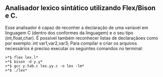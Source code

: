 ## Analisador lexico sintático utilizando Flex/Bison e C. 
Esse analisador é capaz de reconher a declaração de uma variavel em linguagem C (dentro dos conformes da linguagem) e o seu tipo (int,float,char). É possível também reconhecer listas de declaraçãoes como por exemplo: int var1,var2,var3;
Para compilar e criar os arquivos necessários é preciso executar os seguintes comandos no terminal:
```
>*$ flex lex.l*
>*$ bison -d y.y*
>*$ gcc y.tab.c lex.yy.c -o lex -lm*
>*$ ./lex*
```
